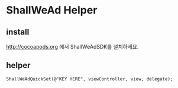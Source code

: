 ShallWeAd Helper
=============

install
-------

http://cocoapods.org 에서 ShallWeAdSDK를 설치하세요.


helper
------

````
ShallWeAdQuickSet(@"KEY HERE", viewController, view, delegate);
````